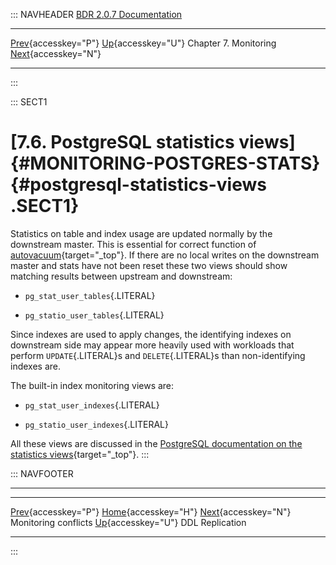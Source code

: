 ::: NAVHEADER
  [BDR 2.0.7 Documentation](index.md)
  ------------------------------------------------------------------------------ -------------------------------------- ----------------------- ---------------------------------------------------------------
  [Prev](monitoring-conflict-stats.md "Monitoring conflicts"){accesskey="P"}   [Up](monitoring.md){accesskey="U"}    Chapter 7. Monitoring    [Next](ddl-replication.md "DDL Replication"){accesskey="N"}

------------------------------------------------------------------------
:::

::: SECT1
# [7.6. PostgreSQL statistics views]{#MONITORING-POSTGRES-STATS} {#postgresql-statistics-views .SECT1}

Statistics on table and index usage are updated normally by the
downstream master. This is essential for correct function of
[autovacuum](http://www.postgresql.org/docs/current/static/routine-vacuuming.html){target="_top"}.
If there are no local writes on the downstream master and stats have not
been reset these two views should show matching results between upstream
and downstream:

-   `pg_stat_user_tables`{.LITERAL}

-   `pg_statio_user_tables`{.LITERAL}

Since indexes are used to apply changes, the identifying indexes on
downstream side may appear more heavily used with workloads that perform
`UPDATE`{.LITERAL}s and `DELETE`{.LITERAL}s than non-identifying indexes
are.

The built-in index monitoring views are:

-   `pg_stat_user_indexes`{.LITERAL}

-   `pg_statio_user_indexes`{.LITERAL}

All these views are discussed in the [PostgreSQL documentation on the
statistics
views](http://www.postgresql.org/docs/current/static/monitoring-stats.html#MONITORING-STATS-VIEWS-TABLE){target="_top"}.
:::

::: NAVFOOTER

------------------------------------------------------------------------

  ------------------------------------------------------- -------------------------------------- ---------------------------------------------
  [Prev](monitoring-conflict-stats.md){accesskey="P"}     [Home](index.md){accesskey="H"}      [Next](ddl-replication.md){accesskey="N"}
  Monitoring conflicts                                     [Up](monitoring.md){accesskey="U"}                                DDL Replication
  ------------------------------------------------------- -------------------------------------- ---------------------------------------------
:::
